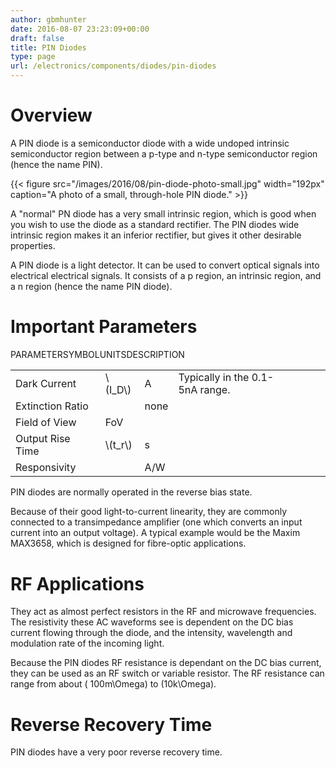 ```yaml
---
author: gbmhunter
date: 2016-08-07 23:23:09+00:00
draft: false
title: PIN Diodes
type: page
url: /electronics/components/diodes/pin-diodes
---
```


# Overview

A PIN diode is a semiconductor diode with a wide undoped intrinsic semiconductor region between a p-type and n-type semiconductor region (hence the name PIN).

{{< figure src="/images/2016/08/pin-diode-photo-small.jpg" width="192px" caption="A photo of a small, through-hole PIN diode."  >}}

A "normal" PN diode has a very small intrinsic region, which is good when you wish to use the diode as a standard rectifier. The PIN diodes wide intrinsic region makes it an inferior rectifier, but gives it other desirable properties.

A PIN diode is a light detector. It can be used to convert optical signals into electrical electrical signals. It consists of a p region, an intrinsic region, and a n region (hence the name PIN diode).

# Important Parameters

<table ><tbody ><tr >PARAMETERSYMBOLUNITSDESCRIPTION</tr><tr >
<td >Dark Current
</td>
<td >\(I_D\)
</td>
<td >A
</td>
<td >Typically in the 0.1-5nA range.
</td></tr><tr >
<td >Extinction Ratio
</td>
<td > 
</td>
<td >none
</td>
<td > 
</td></tr><tr >
<td >Field of View
</td>
<td >FoV
</td>
<td > 
</td>
<td > 
</td></tr><tr >
<td >Output Rise Time
</td>
<td >\(t_r\)
</td>
<td >s
</td>
<td > 
</td></tr><tr >
<td >Responsivity
</td>
<td > 
</td>
<td >A/W
</td></tr></tbody></table>

PIN diodes are normally operated in the reverse bias state.

Because of their good light-to-current linearity, they are commonly connected to a transimpedance amplifier (one which converts an input current into an output voltage). A typical example would be the Maxim MAX3658, which is designed for fibre-optic applications.

# RF Applications

They act as almost perfect resistors in the RF and microwave frequencies. The resistivity these AC waveforms see is dependent on the DC bias current flowing through the diode, and the intensity, wavelength and modulation rate of the incoming light.

Because the PIN diodes RF resistance is dependant on the DC bias current, they can be used as an RF switch or variable resistor. The RF resistance can range from about \( 100m\Omega\) to \(10k\Omega\).

# Reverse Recovery Time

PIN diodes have a very poor reverse recovery time.
